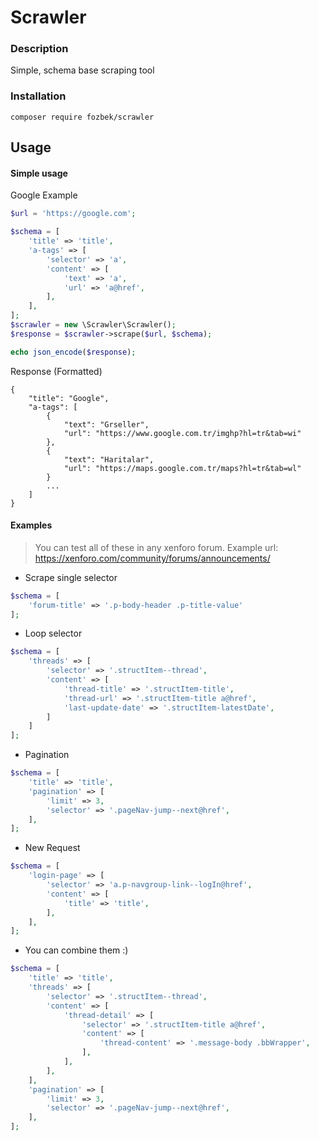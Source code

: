 # Scrawler

### Description
Simple, schema base scraping tool

### Installation
    composer require fozbek/scrawler

## Usage

#### Simple usage
Google Example
```php
$url = 'https://google.com';

$schema = [
    'title' => 'title',
    'a-tags' => [
        'selector' => 'a',
        'content' => [
            'text' => 'a',
            'url' => 'a@href',
        ],
    ],
];
$scrawler = new \Scrawler\Scrawler();
$response = $scrawler->scrape($url, $schema);

echo json_encode($response);
```
    
Response (Formatted)
    
    {
        "title": "Google",
        "a-tags": [
            {
                "text": "Grseller",
                "url": "https://www.google.com.tr/imghp?hl=tr&tab=wi"
            },
            {
                "text": "Haritalar",
                "url": "https://maps.google.com.tr/maps?hl=tr&tab=wl"
            }
            ...
        ]
    } 
    
#### Examples
>You can test all of these in any xenforo forum. Example url: https://xenforo.com/community/forums/announcements/

- Scrape single selector
```php
$schema = [
    'forum-title' => '.p-body-header .p-title-value' 
];
``` 

- Loop selector
```php
$schema = [
    'threads' => [
        'selector' => '.structItem--thread',
        'content' => [
            'thread-title' => '.structItem-title',
            'thread-url' => '.structItem-title a@href',
            'last-update-date' => '.structItem-latestDate',
        ]
    ]
];
``` 

- Pagination
```php
$schema = [
    'title' => 'title',
    'pagination' => [
        'limit' => 3,
        'selector' => '.pageNav-jump--next@href',
    ],
];
```

- New Request
```php
$schema = [
    'login-page' => [
        'selector' => 'a.p-navgroup-link--logIn@href',
        'content' => [
            'title' => 'title',
        ],
    ],
];
```

- You can combine them :)
```php
$schema = [
    'title' => 'title',
    'threads' => [
        'selector' => '.structItem--thread',
        'content' => [
            'thread-detail' => [
                'selector' => '.structItem-title a@href',
                'content' => [
                    'thread-content' => '.message-body .bbWrapper',
                ],
            ],
        ],
    ],
    'pagination' => [
        'limit' => 3,
        'selector' => '.pageNav-jump--next@href',
    ],
];
```
